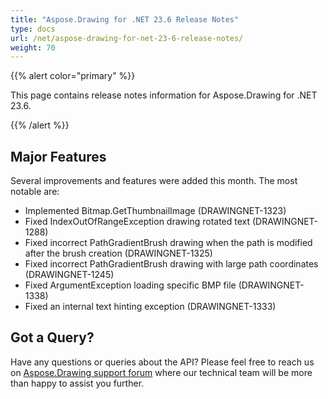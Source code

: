 ```yaml
---
title: "Aspose.Drawing for .NET 23.6 Release Notes"
type: docs
url: /net/aspose-drawing-for-net-23-6-release-notes/
weight: 70
---
```


{{% alert color="primary" %}} 

This page contains release notes information for Aspose.Drawing for .NET 23.6.

{{% /alert %}} 
## **Major Features**
Several improvements and features were added this month. The most notable are:

- Implemented Bitmap.GetThumbnailImage (DRAWINGNET-1323)
- Fixed IndexOutOfRangeException drawing rotated text (DRAWINGNET-1288)
- Fixed incorrect PathGradientBrush drawing when the path is modified after the brush creation (DRAWINGNET-1325)
- Fixed incorrect PathGradientBrush drawing with large path coordinates (DRAWINGNET-1245)
- Fixed ArgumentException loading specific BMP file (DRAWINGNET-1338)
- Fixed an internal text hinting exception (DRAWINGNET-1333)
## **Got a Query?**
Have any questions or queries about the API? Please feel free to reach us on [Aspose.Drawing support forum](https://forum.aspose.com/c/drawing) where our technical team will be more than happy to assist you further.

